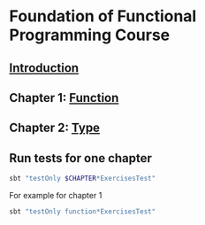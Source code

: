 # Foundation of Functional Programming Course


## [Introduction](https://julien-truffaut.github.io/fp-foundation/index.html#1)

## Chapter 1: [Function](https://julien-truffaut.github.io/fp-foundation/Function#1)

## Chapter 2: [Type](https://julien-truffaut.github.io/fp-foundation/Type#1)


## Run tests for one chapter

```bash
sbt "testOnly $CHAPTER*ExercisesTest"
```

For example for chapter 1

```bash
sbt "testOnly function*ExercisesTest"
```